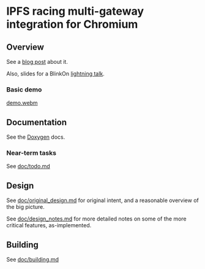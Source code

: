 # IPFS racing multi-gateway integration for Chromium

## Overview

See a [blog post](https://blog.ipfs.tech/2023-05-multigateway-chromium-client/) about it.

Also, slides for a BlinkOn [lightning talk](doc/slides/blinkon23.md).

### Basic demo
[demo.webm](https://github.com/little-bear-labs/ipfs-chromium/assets/97759690/ae072a58-f5de-4270-8d48-2c858d9b17b1)

## Documentation
See the [Doxygen](https://little-bear-labs.github.io/ipfs-chromium/annotated.html) docs.

### Near-term tasks

See [doc/todo.md](doc/todo.md)

## Design

See [doc/original_design.md](doc/original_design.md) for original intent, and a reasonable overview of the big picture.

See [doc/design_notes.md](doc/design_notes.md) for more detailed notes on some of the more critical features, as-implemented.

## Building

See [doc/building.md](doc/building.md)
